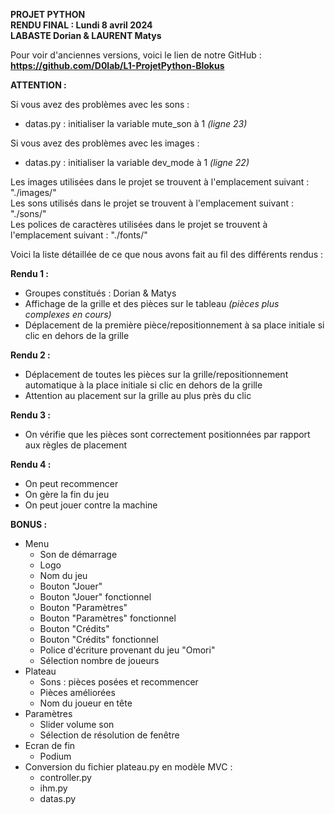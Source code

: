 **PROJET PYTHON**  
**RENDU FINAL : Lundi 8 avril 2024**  
**LABASTE Dorian & LAURENT Matys**    

Pour voir d'anciennes versions, voici le lien de notre GitHub :  
**https://github.com/D0lab/L1-ProjetPython-Blokus**    

**ATTENTION :**    

Si vous avez des problèmes avec les sons :  
- datas.py : initialiser la variable mute_son à 1 *(ligne 23)*    
  
Si vous avez des problèmes avec les images :   
- datas.py : initialiser la variable dev_mode à 1 *(ligne 22)*   


Les images utilisées dans le projet se trouvent à l'emplacement suivant : "./images/"  
Les sons utilisés dans le projet se trouvent à l'emplacement suivant : "./sons/"  
Les polices de caractères utilisées dans le projet se trouvent à l'emplacement suivant : "./fonts/"   


Voici la liste détaillée de ce que nous avons fait au fil des différents rendus :  

**Rendu 1 :**  
- Groupes constitués : Dorian & Matys  
- Affichage de la grille et des pièces sur le tableau *(pièces plus complexes en cours)*  
- Déplacement de la première pièce/repositionnement à sa place initiale si clic en dehors de la grille    

**Rendu 2 :**  
- Déplacement de toutes les pièces sur la grille/repositionnement automatique à la place initiale si clic en dehors de la grille  
- Attention au placement sur la grille au plus près du clic    

**Rendu 3 :**  
- On vérifie que les pièces sont correctement positionnées par rapport aux règles de placement    

**Rendu 4 :**  
- On peut recommencer    
- On gère la fin du jeu  
- On peut jouer contre la machine  

**BONUS :**  
- Menu  
    - Son de démarrage  
    - Logo  
    - Nom du jeu  
    - Bouton "Jouer"  
    - Bouton "Jouer" fonctionnel 
    - Bouton "Paramètres"  
    - Bouton "Paramètres" fonctionnel  
    - Bouton "Crédits"  
    - Bouton "Crédits" fonctionnel  
    - Police d'écriture provenant du jeu "Omori"  
    - Sélection nombre de joueurs  
- Plateau  
    - Sons : pièces posées et recommencer  
    - Pièces améliorées  
    - Nom du joueur en tête  
- Paramètres  
    - Slider volume son 
    - Sélection de résolution de fenêtre  
- Ecran de fin  
    - Podium 
- Conversion du fichier plateau.py en modèle MVC :
    - controller.py  
    - ihm.py  
    - datas.py    
